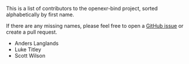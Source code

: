 This is a list of contributors to the openexr-bind project, sorted alphabetically by first name.

If there are any missing names, please feel free to open a [GitHub issue](https://github.com/vfx-rs/openexr-bind/issues/new) or create a pull request.

- Anders Langlands
- Luke Titley
- Scott Wilson
